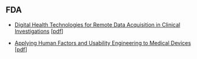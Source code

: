 ## FDA

* [Digital Health Technologies for Remote Data Acquisition in Clinical Investigations](https://www.fda.gov/regulatory-information/search-fda-guidance-documents/digital-health-technologies-remote-data-acquisition-clinical-investigations) [[pdf](https://www.fda.gov/media/155022/download)]

* [Applying Human Factors and Usability Engineering to Medical Devices](https://www.fda.gov/regulatory-information/search-fda-guidance-documents/applying-human-factors-and-usability-engineering-medical-devices) [[pdf](https://www.fda.gov/media/80481/download)]
